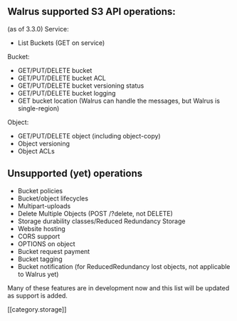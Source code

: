 ## Walrus supported S3 API operations:
(as of 3.3.0)
Service:
* List Buckets (GET on service)

Bucket:
* GET/PUT/DELETE bucket
* GET/PUT/DELETE bucket ACL
* GET/PUT/DELETE bucket versioning status
* GET/PUT/DELETE bucket logging
* GET bucket location (Walrus can handle the messages, but Walrus is single-region)

Object:
* GET/PUT/DELETE object (including object-copy)
* Object versioning
* Object ACLs

## Unsupported (yet) operations
* Bucket policies
* Bucket/object lifecycles
* Multipart-uploads
* Delete Multiple Objects (POST /?delete, not DELETE)
* Storage durability classes/Reduced Redundancy Storage
* Website hosting
* CORS support
* OPTIONS on object
* Bucket request payment
* Bucket tagging
* Bucket notification (for ReducedRedundancy lost objects, not applicable to Walrus yet)

Many of these features are in development now and this list will be updated as support is added.

[[category.storage]]